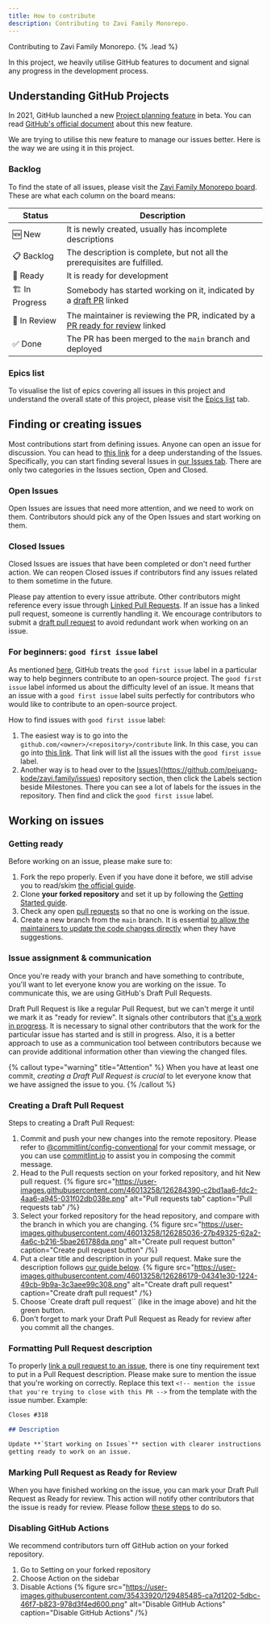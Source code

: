 ```yaml
---
title: How to contribute
description: Contributing to Zavi Family Monorepo.
---
```


Contributing to Zavi Family Monorepo. {% .lead %}

In this project, we heavily utilise GitHub features to document and signal any progress in the development process.

## Understanding GitHub Projects

In 2021, GitHub launched a new [Project planning feature](https://github.com/features/issues) in beta. You can read [GitHub's official document](https://docs.github.com/en/issues/trying-out-the-new-projects-experience/about-projects) about this new feature.

We are trying to utilise this new feature to manage our issues better. Here is the way we are using it in this project.

### Backlog

To find the state of all issues, please visit the [Zavi Family Monorepo board](https://github.com/orgs/pejuang-kode/projects/1/views/1). These are what each column on the board means:

| Status        | Description                                                                                                                |
| ------------- | -------------------------------------------------------------------------------------------------------------------------- |
| 🆕 New        | It is newly created, usually has incomplete descriptions                                                                   |
| 📋 Backlog    | The description is complete, but not all the prerequisites are fulfilled.                                                  |
| 🔖 Ready      | It is ready for development                                                                                                |
| 🏗 In Progress | Somebody has started working on it, indicated by a [draft PR](#creating-a-draft-pull-request) linked                       |
| 👀 In Review  | The maintainer is reviewing the PR, indicated by a [PR ready for review](#marking-pull-request-as-ready-for-review) linked |
| ✅ Done       | The PR has been merged to the `main` branch and deployed                                                                   |

### Epics list

To visualise the list of epics covering all issues in this project and understand the overall state of this project, please visit the [Epics list](https://github.com/orgs/pejuang-kode/projects/1/views/4) tab.

## Finding or creating issues

Most contributions start from defining issues. Anyone can open an issue for discussion. You can head to [this link](https://guides.github.com/features/issues/) for a deep understanding of the Issues. Specifically, you can start finding several Issues in [our Issues tab](https://github.com/pejuang-kode/zavi.family/issues). There are only two categories in the Issues section, Open and Closed.

### Open Issues

Open Issues are issues that need more attention, and we need to work on them. Contributors should pick any of the Open Issues and start working on them.

### Closed Issues

Closed Issues are issues that have been completed or don't need further action. We can reopen Closed issues if contributors find any issues related to them sometime in the future.

Please pay attention to every issue attribute. Other contributors might reference every issue through [Linked Pull Requests](https://docs.github.com/en/issues/tracking-your-work-with-issues/linking-a-pull-request-to-an-issue).
If an issue has a linked pull request, someone is currently handling it.
We encourage contributors to submit a [draft pull request](https://github.blog/2019-02-14-introducing-draft-pull-requests/) to avoid redundant work when working on an issue.

### For beginners: `good first issue` label

As mentioned [here](https://github.blog/2020-01-22-browse-good-first-issues-to-start-contributing-to-open-source/), GitHub treats the `good first issue` label in a particular way to help beginners contribute to an open-source project.
The `good first issue` label informed us about the difficulty level of an issue. It means that an issue with a `good first issue` label suits perfectly for contributors who would like to contribute to an open-source project.

How to find issues with `good first issue` label:

1. The easiest way is to go into the `github.com/<owner>/<repository>/contribute` link. In this case, you can go into
   [this link](https://github.com/pejuang-kode/zavi.family/contribute).
   That link will list all the issues with the `good first issue` label.
2. Another way is to head over to the [Issues](https://github.com/pejuang-kode/zavi.family/issues)](https://github.com/pejuang-kode/zavi.family/issues) repository section, then click the Labels section beside Milestones.
   There you can see a lot of labels for the issues in the repository. Then find and click the `good first issue` label.

## Working on issues

### Getting ready

Before working on an issue, please make sure to:

1. Fork the repo properly. Even if you have done it before, we still advise you to read/skim
   [the official guide](https://docs.github.com/en/get-started/quickstart/fork-a-repo#forking-a-repository).
2. Clone **your forked repository** and set it up by following the
   [Getting Started guide](https://github.com/pejuang-kode/zavi.family#getting-started).
3. Check any open [pull requests](https://github.com/pejuang-kode/zavi.family/pulls) so that no one is working on the issue.
4. Create a new branch from the `main` branch. It is essential [to allow the maintainers to update the code changes directly](https://twitter.com/kentcdodds/status/1683681287918465025) when they have suggestions.

### Issue assignment & communication

Once you're ready with your branch and have something to contribute, you'll want to let everyone know you are working on the issue. To communicate this, we are using GitHub's Draft Pull Requests.

Draft Pull Request is like a regular Pull Request, but we can't merge it until
we mark it as "ready for review". It signals other contributors that
[it's a work in progress](https://docs.github.com/en/github/collaborating-with-pull-requests/proposing-changes-to-your-work-with-pull-requests/changing-the-stage-of-a-pull-request).
It is necessary to signal other contributors that the work for the particular
issue has started and is still in progress. Also, it is a better approach to
use as a communication tool between contributors because we can provide
additional information other than viewing the changed files.

{% callout type="warning" title="Attention" %}
When you have at least one commit, _creating a Draft Pull Request is crucial_ to let everyone know that we have assigned the issue to you.
{% /callout %}

### Creating a Draft Pull Request

Steps to creating a Draft Pull Request:

1. Commit and push your new changes into the remote repository. Please refer to
   [@commitlint/config-conventional](https://github.com/conventional-changelog/commitlint/tree/master/@commitlint/config-conventional)
   for your commit message, or you can use [commitlint.io](https://commitlint.io/) to assist you in composing the commit message.
2. Head to the Pull requests section on your forked repository, and hit New pull request.
   {% figure src="https://user-images.githubusercontent.com/46013258/126284390-c2bd1aa6-fdc2-4aa6-a945-031f02db038e.png" alt="Pull requests tab" caption="Pull requests tab" /%}
3. Select your forked repository for the head repository, and compare with the branch in which you are changing.
   {% figure src="https://user-images.githubusercontent.com/46013258/126285036-27b49325-62a2-4a6c-b216-5bae261788da.png" alt="Create pull request button" caption="Create pull request button" /%}
4. Put a clear title and description in your pull request. Make sure the
   description follows [our guide below](#formatting-pull-request-description).
   {% figure src="https://user-images.githubusercontent.com/46013258/126286179-04341e30-1224-49cb-9b9a-3c3aee99c308.png" alt="Create draft pull request" caption="Create draft pull request" /%}
5. Choose `Create draft pull request`` (like in the image above) and hit the green button.
6. Don't forget to mark your Draft Pull Request as Ready for review after you commit all the changes.

### Formatting Pull Request description

To properly
[link a pull request to an issue](https://docs.github.com/en/issues/tracking-your-work-with-issues/linking-a-pull-request-to-an-issue),
there is one tiny requirement text to put in a Pull Request description. Please
make sure to mention the issue that you're working on correctly. Replace this
text `<!-- mention the issue that you're trying to close with this PR -->` from
the template with the issue number. Example:

```markdown
Closes #318

## Description

Update **`Start working on Issues`** section with clearer instructions on
getting ready to work on an issue.
```

### Marking Pull Request as Ready for Review

When you have finished working on the issue, you can mark your Draft Pull Request as Ready for review. This action will notify other contributors that the issue is ready for review. Please follow [these steps](https://docs.github.com/en/pull-requests/collaborating-with-pull-requests/proposing-changes-to-your-work-with-pull-requests/changing-the-stage-of-a-pull-request#marking-a-pull-request-as-ready-for-review) to do so.

### Disabling GitHub Actions

We recommend contributors turn off GitHub action on your forked repository.

1. Go to Setting on your forked repository
2. Choose Action on the sidebar
3. Disable Actions
   {% figure src="https://user-images.githubusercontent.com/35433920/129485485-ca7d1202-5dbc-46f7-b823-978d3f4ed600.png" alt="Disable GitHub Actions" caption="Disable GitHub Actions" /%}
